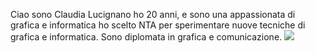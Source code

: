 Ciao sono Claudia Lucignano ho 20 anni, e sono una appassionata di grafica e informatica ho scelto NTA per sperimentare nuove tecniche di grafica e informatica. Sono diplomata in grafica e comunicazione.
![](img/avatar.png) 
